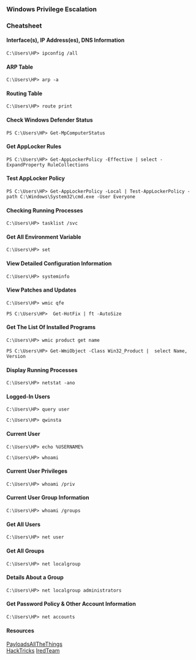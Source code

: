 ### Windows Privilege Escalation

### Cheatsheet

#### Interface(s), IP Address(es), DNS Information

```
C:\Users\HP> ipconfig /all
```

#### ARP Table

```
C:\Users\HP> arp -a
```

#### Routing Table

```
C:\Users\HP> route print
```

#### Check Windows Defender Status

```
PS C:\Users\HP> Get-MpComputerStatus
```

#### Get AppLocker Rules

```
PS C:\Users\HP> Get-AppLockerPolicy -Effective | select -ExpandProperty RuleCollections
```

#### Test AppLocker Policy

```
PS C:\Users\HP> Get-AppLockerPolicy -Local | Test-AppLockerPolicy -path C:\Windows\System32\cmd.exe -User Everyone
```

#### Checking Running Processes

```
C:\Users\HP> tasklist /svc
```

#### Get All Environment Variable

```
C:\Users\HP> set
```

#### View Detailed Configuration Information

```
C:\Users\HP> systeminfo
```

#### View Patches and Updates

```
C:\Users\HP> wmic qfe

PS C:\Users\HP>  Get-HotFix | ft -AutoSize
```

#### Get The List Of Installed Programs

```
C:\Users\HP> wmic product get name

PS C:\Users\HP> Get-WmiObject -Class Win32_Product |  select Name, Version
```

#### Display Running Processes

```
C:\Users\HP> netstat -ano
```

#### Logged-In Users

```
C:\Users\HP> query user

C:\Users\HP> qwinsta
```

#### Current User

```
C:\Users\HP> echo %USERNAME%

C:\Users\HP> whoami
```

#### Current User Privileges

```
C:\Users\HP> whoami /priv
```

#### Current User Group Information

```
C:\Users\HP> whoami /groups
```

#### Get All Users

```
C:\Users\HP> net user
```

#### Get All Groups

```
C:\Users\HP> net localgroup
```

#### Details About a Group

```
C:\Users\HP> net localgroup administrators
```

#### Get Password Policy & Other Account Information

```
C:\Users\HP> net accounts
```







#### Resources
[PayloadsAllTheThings](https://github.com/swisskyrepo/PayloadsAllTheThings/blob/master/Methodology%20and%20Resources/Windows%20-%20Privilege%20Escalation.md)<br>
[HackTricks](https://book.hacktricks.xyz/windows-hardening/windows-local-privilege-escalation)
[IredTeam](https://www.ired.team/offensive-security/)
